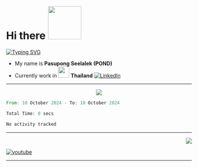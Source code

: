 
# Hi there  <img src="https://media1.giphy.com/media/v1.Y2lkPTc5MGI3NjExbzFvaGhxZXJhYjBsaTM0NWdlYWw4cnNoZm1lNDZtaXBmMHdkamJ2ZCZlcD12MV9naWZzX3NlYXJjaCZjdD1n/d2jibZKKA0k3RUgU/200.webp" width="90"> 


[![Typing SVG](https://readme-typing-svg.demolab.com?font=Fira+Code&weight=600&size=32&duration=1500&pause=1200&color=0CF767C3&background=000000FB&center=true&vCenter=true&width=435&height=100&lines=Welcome+to+my+Github;%E0%B8%AA%E0%B8%A7%E0%B8%B1%E0%B8%AA%E0%B8%94%E0%B8%B5)](https://git.io/typing-svg)

- My name is **Pasupong Seelalek (POND)**
- Currently work in  <img src="https://img.freepik.com/free-vector/illustration-thailand-flag_53876-27145.jpg" width="30"> **Thailand**
<a href="https://www.linkedin.com/in/pasupong-seelalek-034622139" target="_blank"><img alt="LinkedIn" src="https://img.shields.io/badge/linkedin-%230077B5.svg?&style=for-the-badge&logo=linkedin&logoColor=white" /></a> 

<hr />

<div align="center">
  <img src="https://streak-stats.demolab.com?user=psskynyrd&theme=chartreuse-dark&border_radius=10&card_width=495" />
</div>

<!--START_SECTION:waka-->

```rust
From: 10 October 2024 - To: 10 October 2024

Total Time: 0 secs

No activity tracked
```

<!--END_SECTION:waka-->

<hr />

<div>
<p align="right">
  <img src="https://spotify-recently-played-readme.vercel.app/api?user=21fs2dcl4blk7o74mypil3dna&count=9">
</p>
<p align="left">
  <!-- [![Dhyey's youtube stats](https://youtube-stats-card.vercel.app/api?channelid=UCDADfUXWbPuTO3vlZVX83eQ)](https://www.youtube.com/channel/UCpKizIKSk8ga_LCI3e3GUig) -->
  <a href="https://www.youtube.com/channel/UCpKizIKSk8ga_LCI3e3GUig" target="_blank"><img alt="youtube" src="https://youtube-stats-card.vercel.app/api?channelid=UCDADfUXWbPuTO3vlZVX83eQ" /></a> 
</p>
</div>


<hr />


